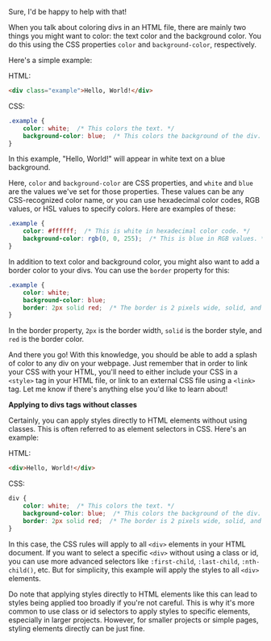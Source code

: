 Sure, I'd be happy to help with that!

When you talk about coloring divs in an HTML file, there are mainly two things you might want to color: the text color and the background color. You do this using the CSS properties `color` and `background-color`, respectively. 

Here's a simple example:

HTML:
```html
<div class="example">Hello, World!</div>
```

CSS:
```css
.example {
    color: white;  /* This colors the text. */
    background-color: blue;  /* This colors the background of the div. */
}
```

In this example, "Hello, World!" will appear in white text on a blue background.

Here, `color` and `background-color` are CSS properties, and `white` and `blue` are the values we've set for those properties. These values can be any CSS-recognized color name, or you can use hexadecimal color codes, RGB values, or HSL values to specify colors. Here are examples of these:

```css
.example {
    color: #ffffff;  /* This is white in hexadecimal color code. */
    background-color: rgb(0, 0, 255);  /* This is blue in RGB values. */
}
```

In addition to text color and background color, you might also want to add a border color to your divs. You can use the `border` property for this:

```css
.example {
    color: white;
    background-color: blue;
    border: 2px solid red;  /* The border is 2 pixels wide, solid, and red. */
}
```

In the border property, `2px` is the border width, `solid` is the border style, and `red` is the border color.

And there you go! With this knowledge, you should be able to add a splash of color to any div on your webpage. Just remember that in order to link your CSS with your HTML, you'll need to either include your CSS in a `<style>` tag in your HTML file, or link to an external CSS file using a `<link>` tag. Let me know if there's anything else you'd like to learn about!

**Applying to divs tags without classes**

Certainly, you can apply styles directly to HTML elements without using classes. This is often referred to as element selectors in CSS. Here's an example:

HTML:
```html
<div>Hello, World!</div>
```

CSS:
```css
div {
    color: white;  /* This colors the text. */
    background-color: blue;  /* This colors the background of the div. */
    border: 2px solid red;  /* The border is 2 pixels wide, solid, and red. */
}
```

In this case, the CSS rules will apply to all `<div>` elements in your HTML document. If you want to select a specific `<div>` without using a class or id, you can use more advanced selectors like `:first-child`, `:last-child`, `:nth-child()`, etc. But for simplicity, this example will apply the styles to all `<div>` elements.

Do note that applying styles directly to HTML elements like this can lead to styles being applied too broadly if you're not careful. This is why it's more common to use class or id selectors to apply styles to specific elements, especially in larger projects. However, for smaller projects or simple pages, styling elements directly can be just fine.

